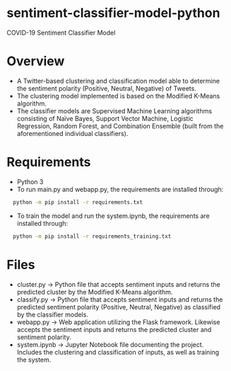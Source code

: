# sentiment-classifier-model-python
COVID-19 Sentiment Classifier Model

# Overview
* A Twitter-based clustering and classification model able to determine the sentiment polarity (Positive, Neutral, Negative) of Tweets.
* The clustering model implemented is based on the Modified K-Means algorithm.
* The classifier models are Supervised Machine Learning algorithms consisting of Naïve Bayes, Support Vector Machine, Logistic Regression, Random Forest, and Combination Ensemble (built from the aforementioned individual classifiers).

# Requirements
* Python 3
* To run main.py and webapp.py, the requirements are installed through:
```sh
  python -m pip install -r requirements.txt
```
* To train the model and run the system.ipynb, the requirements are installed through:
```sh
  python -m pip install -r requirements_training.txt
```

# Files
* cluster.py -> Python file that accepts sentiment inputs and returns the predicted cluster by the Modified K-Means algorithm.
* classify.py -> Python file that accepts sentiment inputs and returns the predicted sentiment polarity (Positive, Neutral, Negative) as classified by the classifier models.
* webapp.py -> Web application utilizing the Flask framework. Likewise accepts the sentiment inputs and returns the predicted cluster and sentiment polarity.
* system.ipynb -> Jupyter Notebook file documenting the project. Includes the clustering and classification of inputs, as well as training the system.